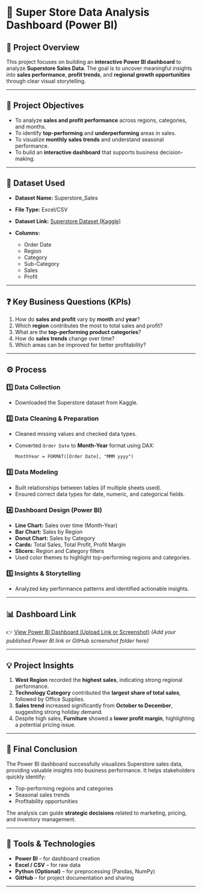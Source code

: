 
# 🏪 Super Store Data Analysis Dashboard (Power BI)

## 📌 Project Overview

This project focuses on building an **interactive Power BI dashboard** to analyze **Superstore Sales Data**.
The goal is to uncover meaningful insights into **sales performance**, **profit trends**, and **regional growth opportunities** through clear visual storytelling.

---

## 🎯 Project Objectives

* To analyze **sales and profit performance** across regions, categories, and months.
* To identify **top-performing** and **underperforming** areas in sales.
* To visualize **monthly sales trends** and understand seasonal performance.
* To build an **interactive dashboard** that supports business decision-making.

---

## 🧾 Dataset Used

* **Dataset Name:** Superstore_Sales
* **File Type:** Excel/CSV
* **Dataset Link:** [Superstore Dataset (Kaggle)]()
* **Columns:**

  * Order Date
  * Region
  * Category
  * Sub-Category
  * Sales
  * Profit

---

## ❓ Key Business Questions (KPIs)

1. How do **sales and profit** vary by **month** and **year**?
2. Which **region** contributes the most to total sales and profit?
3. What are the **top-performing product categories**?
4. How do **sales trends** change over time?
5. Which areas can be improved for better profitability?

---

## ⚙️ Process

### 1️⃣ Data Collection

* Downloaded the Superstore dataset from Kaggle.

### 2️⃣ Data Cleaning & Preparation

* Cleaned missing values and checked data types.
* Converted `Order Date` to **Month-Year** format using DAX:

  ```DAX
  MonthYear = FORMAT([Order Date], "MMM yyyy")
  ```

### 3️⃣ Data Modeling

* Built relationships between tables (if multiple sheets used).
* Ensured correct data types for date, numeric, and categorical fields.

### 4️⃣ Dashboard Design (Power BI)

* **Line Chart:** Sales over time (Month-Year)
* **Bar Chart:** Sales by Region
* **Donut Chart:** Sales by Category
* **Cards:** Total Sales, Total Profit, Profit Margin
* **Slicers:** Region and Category filters
* Used color themes to highlight top-performing regions and categories.

### 5️⃣ Insights & Storytelling

* Analyzed key performance patterns and identified actionable insights.

---

## 📊 Dashboard Link

👉 [View Power BI Dashboard (Upload Link or Screenshot)](https://app.powerbi.com/)
*(Add your published Power BI link or GitHub screenshot folder here)*

---

## 💡 Project Insights

1. **West Region** recorded the **highest sales**, indicating strong regional performance.
2. **Technology Category** contributed the **largest share of total sales**, followed by Office Supplies.
3. **Sales trend** increased significantly from **October to December**, suggesting strong holiday demand.
4. Despite high sales, **Furniture** showed a **lower profit margin**, highlighting a potential pricing issue.

---

## 🏁 Final Conclusion

The Power BI dashboard successfully visualizes Superstore sales data, providing valuable insights into business performance.
It helps stakeholders quickly identify:

* Top-performing regions and categories
* Seasonal sales trends
* Profitability opportunities

The analysis can guide **strategic decisions** related to marketing, pricing, and inventory management.

---

## 🧠 Tools & Technologies

* **Power BI** – for dashboard creation
* **Excel / CSV** – for raw data
* **Python (Optional)** – for preprocessing (Pandas, NumPy)
* **GitHub** – for project documentation and sharing

---
